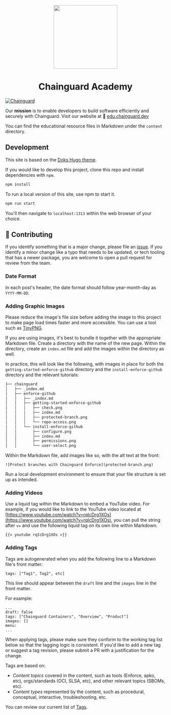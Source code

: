 <p align="center">
  <a href="https://edu.chainguard.dev" target="_blank"><img src="https://edu.chainguard.dev/logos/3d-linky.png" width="200" heght="auto"></a>
</p>
<h1 align="center">Chainguard Academy</h1>

<a href="https://chainguard.dev/" target="_blank"><img alt="Chainguard" src="https://img.shields.io/badge/Chainguard-4445E7.svg?style=for-the-badge&logo=Chainguard&logoColor=white"></a>

Our **mission** is to enable developers to build software efficiently and securely with Chainguard. Visit our website at 🔗 [edu.chainguard.dev](https://edu.chainguard.dev)

You can find the educational resource files in Markdown under the `content` directory.

## Development

This site is based on the [Doks Hugo theme](https://github.com/h-enk/doks).

If you would like to develop this project, clone this repo and install dependencies with `npm`.

```sh
npm install
```

To run a local version of this site, use npm to start it.

```sh
npm run start
```

You'll then navigate to `localhost:1313` within the web browser of your choice.

## 📑 Contributing

If you identify something that is a major change, please file an [issue](https://github.com/chainguard-dev/edu/issues/new). If you identify a minor change like a typo that needs to be updated, or tech tooling that has a newer package, you are welcome to open a pull request for review from the team.

### Date Format

In each post's header, the date format should follow year-month-day as `YYYY-MM-DD`.

### Adding Graphic Images

Please reduce the image's file size before adding the image to this project to make page load times faster and more accessible. You can use a tool such as [TinyPNG](https://tinypng.com/).

If you are using images, it's best to bundle it together with the appropriate Markdown file. Create a directory with the name of the new page. Within the directory, create an `index.md` file and add the images within the directory as well.

In practice, this will look like the following, with images in place for both the `getting-started-enforce-github` directory and the `install-enforce-github` directory and the relevant tutorials:

```sh
├── chainguard
│   ├── _index.md
│   ├── enforce-github
│   │   ├── _index.md
│   │   ├── getting-started-enforce-github
│   │   │   ├── check.png
│   │   │   ├── index.md
│   │   │   ├── protected-branch.png
│   │   │   └── repo-access.png
│   │   └── install-enforce-github
│   │       ├── configure.png
│   │       ├── index.md
│   │       ├── permissions.png
│   │       └── user-select.png
```

Within the Markdown file, add images like so, with the alt text at the front:

```
![Protect branches with Chainguard Enforce](protected-branch.png)
```

Run a local development environment to ensure that your file structure is set up as intended.

### Adding Videos

Use a liquid tag within the Markdown to embed a YouTube video. For example, if you would like to link to the YouTube video located at [https://www.youtube.com/watch?v=rqIcDrg1XOs](https://www.youtube.com/watch?v=rqIcDrg1XOs), you can pull the string after `v=` and use the following liquid tag on its own line within Markdown.

```
{{< youtube rqIcDrg1XOs >}}
```

### Adding Tags

Tags are autogenerated when you add the following line to a Markdown file's front matter:

`tags: ["Tag1", Tag2", etc]`

This line should appear between the `draft` line and the `images` line in the front matter.

For example:

```
...
draft: false
tags: ["Chainguard Containers", "Overview", "Product"]
images: []
menu:
...
```

When applying tags, please make sure they conform to the working tag list below so that the tagging logic is consistent. If you'd like to add a new tag or suggest a tag revision, please submit a PR with a justification for the change.

Tags are based on:

- _Content topics_ covered in the content, such as tools (Enforce, apko, etc), orgs/standards (OCI, SLSA, etc), and other relevant topics (SBOMs, etc).
- _Content types_ represented by the content, such as procedural, conceptual, interactive, troubleshooting, etc.

You can review our current list of [Tags](https://edu.chainguard.dev/tags).
